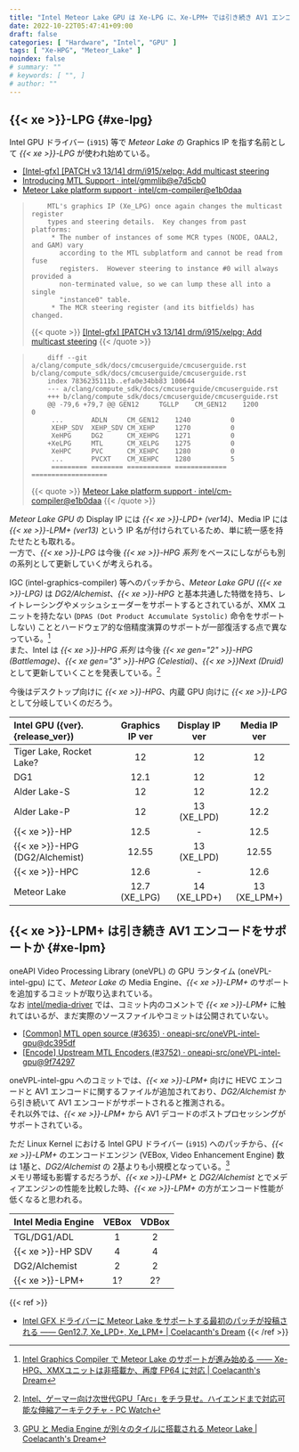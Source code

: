 ```yaml
---
title: "Intel Meteor Lake GPU は Xe-LPG に、Xe-LPM+ では引き続き AV1 エンコードをサポートか"
date: 2022-10-22T05:47:41+09:00
draft: false
categories: [ "Hardware", "Intel", "GPU" ]
tags: [ "Xe-HPG", "Meteor_Lake" ]
noindex: false
# summary: ""
# keywords: [ "", ]
# author: ""
---
```


## {{< xe >}}-LPG {#xe-lpg}
Intel GPU ドライバー (`i915`) 等で *Meteor Lake* の Graphics IP を指す名前として *{{< xe >}}-LPG* が使われ始めている。  

 * [[Intel-gfx] [PATCH v3 13/14] drm/i915/xelpg: Add multicast steering](https://lists.freedesktop.org/archives/intel-gfx/2022-October/309132.html)
 * [Introducing MTL Support · intel/gmmlib@e7d5cb0](https://github.com/intel/gmmlib/commit/e7d5cb083f6ff3a606d056303f0f7802e97cbca7)
 * [Meteor Lake platform support · intel/cm-compiler@e1b0daa](https://github.com/intel/cm-compiler/commit/e1b0daaa90f5ca215500a89a1cb281dec8966bbc)

 >         MTL's graphics IP (Xe_LPG) once again changes the multicast register
 >         types and steering details.  Key changes from past platforms:
 >          * The number of instances of some MCR types (NODE, OAAL2, and GAM) vary
 >            according to the MTL subplatform and cannot be read from fuse
 >            registers.  However steering to instance #0 will always provided a
 >            non-terminated value, so we can lump these all into a single
 >            "instance0" table.
 >          * The MCR steering register (and its bitfields) has changed.
 >
 > {{< quote >}} [[Intel-gfx] [PATCH v3 13/14] drm/i915/xelpg: Add multicast steering](https://lists.freedesktop.org/archives/intel-gfx/2022-October/309132.html) {{< /quote >}}

 >         diff --git a/clang/compute_sdk/docs/cmcuserguide/cmcuserguide.rst b/clang/compute_sdk/docs/cmcuserguide/cmcuserguide.rst
 >         index 7836235111b..efa0e34bb83 100644
 >         --- a/clang/compute_sdk/docs/cmcuserguide/cmcuserguide.rst
 >         +++ b/clang/compute_sdk/docs/cmcuserguide/cmcuserguide.rst
 >         @@ -79,6 +79,7 @@ GEN12     TGLLP    CM_GEN12    1200          0
 >          ...       ADLN     CM_GEN12    1240          0
 >          XEHP_SDV  XEHP_SDV CM_XEHP     1270          0
 >          XeHPG     DG2      CM_XEHPG    1271          0
 >         +XeLPG     MTL      CM_XELPG    1275          0
 >          XeHPC     PVC      CM_XEHPC    1280          0
 >          ...       PVCXT    CM_XEHPC    1280          5
 >          ========= ======== =========== ============= ===================
 >         
 >
 > {{< quote >}} [Meteor Lake platform support · intel/cm-compiler@e1b0daa](https://github.com/intel/cm-compiler/commit/e1b0daaa90f5ca215500a89a1cb281dec8966bbc) {{< /quote >}}

*Meteor Lake GPU* の Display IP には *{{< xe >}}-LPD+ (ver14)*、Media IP には *{{< xe >}}-LPM+ (ver13)* という IP 名が付けられているため、単に統一感を持たせたとも取れる。  
一方で、*{{< xe >}}-LPG* は今後 *{{< xe >}}-HPG 系列* をベースにしながらも別の系列として更新していくが考えられる。  

IGC (intel-graphics-compiler) 等へのパッチから、*Meteor Lake GPU ({{< xe >}}-LPG)* は *DG2/Alchemist*、*{{< xe >}}-HPG* と基本共通した特徴を持ち、レイトレーシングやメッシュシェーダーをサポートするとされているが、XMX ユニットを持たない (`DPAS (Dot Product Accumulate Systolic)` 命令をサポートしない) こととハードウェア的な倍精度演算のサポートが一部復活する点で異なっている。[^igc]  
また、Intel は *{{< xe >}}-HPG 系列* は今後 *{{< xe gen="2" >}}-HPG (Battlemage)*、*{{< xe gen="3" >}}-HPG (Celestial)*、*{{< xe >}}Next (Druid)* として更新していくことを発表している。[^xe-roadmap]  

[^igc]: [Intel Graphics Compiler で Meteor Lake のサポートが進み始める ―― Xe-HPG、XMXユニットは非搭載か、再度 FP64 に対応 | Coelacanth's Dream](/posts/2022/07/06/igc-mtl/)
[^xe-roadmap]: [Intel、ゲーマー向け次世代GPU「Arc」をチラ見せ。ハイエンドまで対応可能な伸縮アーキテクチャ - PC Watch](https://pc.watch.impress.co.jp/docs/news/1345044.html)

今後はデスクトップ向けに *{{< xe >}}-HPG*、内蔵 GPU 向けに *{{< xe >}}-LPG* として分岐していくのだろう。  

| Intel GPU ({ver}.{release_ver}) | Graphics IP ver | Display IP ver | Media IP ver |
| :-- | :--: | :--: | :--: |
| Tiger Lake, Rocket Lake? | 12 | 12 | 12 |
| DG1 | 12.1 | 12 | 12 |
| Alder Lake-S | 12 | 12 | 12.2 |
| Alder Lake-P | 12 | 13 (XE_LPD) | 12.2 |
| {{< xe >}}-HP | 12.5 | - | 12.5 |
| {{< xe >}}-HPG (DG2/Alchemist) | 12.55 | 13 (XE_LPD) | 12.55 |
| {{< xe >}}-HPC | 12.6 | - | 12.6 |
| Meteor Lake | 12.7 (XE_LPG) | 14 (XE_LPD+) | 13 (XE_LPM+) |

## {{< xe >}}-LPM+ は引き続き AV1 エンコードをサポートか {#xe-lpm}
oneAPI Video Processing Library (oneVPL) の GPU ランタイム (oneVPL-intel-gpu) にて、*Meteor Lake* の Media Engine、*{{< xe >}}-LPM+* のサポートを追加するコミットが取り込まれている。  
なお [intel/media-driver](https://github.com/intel/media-driver) では、コミット内のコメントで *{{< xe >}}-LPM+* に触れてはいるが、まだ実際のソースファイルやコミットは公開されていない。  

 * [[Common] MTL open source (#3635) · oneapi-src/oneVPL-intel-gpu@dc395df](https://github.com/oneapi-src/oneVPL-intel-gpu/commit/dc395df5185741cd49f9d12617a968f29fbf1605)
 * [[Encode] Upstream MTL Encoders (#3752) · oneapi-src/oneVPL-intel-gpu@9f74297](https://github.com/oneapi-src/oneVPL-intel-gpu/commit/9f74297329365b8bafed91c4031215dce12b38b5)

oneVPL-intel-gpu へのコミットでは、*{{< xe >}}-LPM+* 向けに HEVC エンコードと AV1 エンコードに関するファイルが追加されており、*DG2/Alchemist* から引き続いて AV1 エンコードがサポートされると推測される。  
それ以外では、*{{< xe >}}-LPM+* から AV1 デコードのポストプロセッシングがサポートされている。  

ただ Linux Kernel における Intel GPU ドライバー (`i915`) へのパッチから、*{{< xe >}}-LPM+* のエンコードエンジン (VEBox, Video Enhancement Engine) 数は 1基と、*DG2/Alchemist* の 2基よりも小規模となっている。[^xe-lpmp]  
メモリ帯域も影響するだろうが、*{{< xe >}}-LPM+* と *DG2/Alchemist* とでメディアエンジンの性能を比較した時、*{{< xe >}}-LPM+* の方がエンコード性能が低くなると思われる。  

| Intel Media Engine | VEBox | VDBox |
| :--                | :--:  | :--:  |
| TGL/DG1/ADL        | 1     | 2     |
| {{< xe >}}-HP SDV  | 4     | 4     |
| DG2/Alchemist      | 2     | 2     |
| {{< xe >}}-LPM+    | 1?    | 2?    |

[^xe-lpmp]: [GPU と Media Engine が別々のタイルに搭載される Meteor Lake | Coelacanth's Dream](/posts/2022/08/30/intel-mtl-media-engine/)

{{< ref >}}
 * [Intel GFX ドライバーに Meteor Lake をサポートする最初のパッチが投稿される ―― Gen12.7, Xe_LPD+, Xe_LPM+ | Coelacanth's Dream](/posts/2022/07/07/i915-mtl/)
{{< /ref >}}
